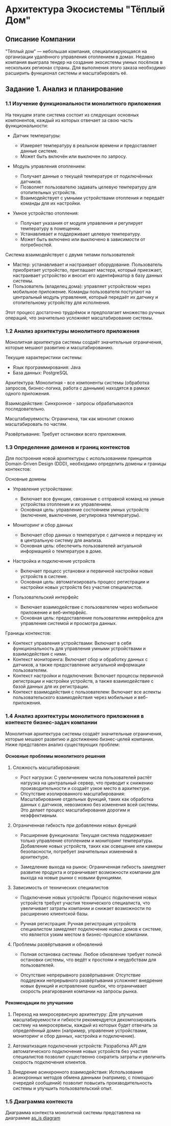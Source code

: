 # Архитектура Экосистемы "Тёплый Дом"
## Описание Компании
"Тёплый дом" — небольшая компания, специализирующаяся на организации удалённого управления отоплением в домах. Недавно компания выиграла тендер на создание экосистемы умных посёлков в нескольких регионах страны. Для выполнения этого заказа необходимо расширить функционал системы и масштабировать её.

## Задание 1. Анализ и планирование

### 1.1 Изучение функциональности монолитного приложения

На текущем этапе система состоит из следующих основных компонентов, каждый из которых отвечает за свою часть функциональности:

* Датчик температуры:
  - Измеряет температуру в реальном времени и предоставляет данные системе.
  - Может быть включён или выключен по запросу.
    
* Модуль управления отоплением:
  - Получает данные о текущей температуре от подключённых датчиков.
  - Позволяет пользователю задавать целевую температуру для отопительных устройств.
  - Взаимодействует с умными устройствами отопления и передаёт команды для их настройки. 
* Умное устройство отопления:
  - Получает указания от модуля управления и регулирует температуру в помещении.
  - Устанавливает и поддерживает целевую температуру.
  - Может быть включено или выключено в зависимости от потребностей.

Система взаимодействует с двумя типами пользователей:
 - Мастер: устанавливает и настраивает оборудование. 
    Пользователь приобретает устройство, приглашает мастера, который приезжает, настраивает устройство и вносит его идентификатор в базу данных системы.
 - Пользователь (владелец дома): управляет устройством через мобильное приложение. Команды пользователя поступают на центральный модуль управления, который передаёт их датчику и отопительному устройству для исполнения.

Этот процесс достаточно трудоёмок и предполагает множество ручных операций, что значительно усложняет масштабирование системы.


### 1.2 Анализ архитектуры монолитного приложения

Монолитная архитектура системы создаёт значительные ограничения, которые мешают развитию и масштабированию.

Текущие характеристики системы:

- Язык программирования: Java
- База данных: PostgreSQL

Архитектура: Монолитная - все компоненты системы (обработка запросов, бизнес-логика, работа с данными) находятся в рамках одного приложения.

Взаимодействие: Синхронное - запросы обрабатываются последовательно.

Масштабируемость: Ограничена, так как монолит сложно масштабировать по частям.

Развёртывание: Требует остановки всего приложения.


### 1.3 Определение доменов и границ контекстов

Для построения новой архитектуры с использованием принципов Domain-Driven Design (DDD), необходимо определить домены и границы контекстов:

Основные домены
- Управление устройствами:
  * Включает все функции, связанные с отправкой команд на умные устройства отопления и их управлением.
  * Основная цель: управление состоянием умных устройств (включение, выключение, регулировка температуры).

- Мониторинг и сбор данных
  * Включает сбор данных о температуре с датчиков и передачу их в центральную систему для анализа.
  * Основная цель: обеспечить пользователей актуальной информацией о температуре в доме.

- Настройка и подключение устройств
  * Включает процесс установки и первичной настройки новых устройств в системе.
  * Основная цель: автоматизировать процесс регистрации и настройки новых устройств без участия специалистов.

- Пользовательский интерфейс
  * Включает взаимодействие с пользователем через мобильное приложение и веб-интерфейс.
  * Основная цель: предоставление пользователям интерфейса для управления системой и просмотра данных.

Границы контекстов: 

- Контекст управления устройствами: Включает в себя функциональность для управления умными устройствами и взаимодействия с ними.
- Контекст мониторинга: Включает сбор и обработку данных с датчиков, а также предоставление актуальной информации пользователям.
- Контекст настройки и подключения: Включает процессы первичной регистрации и настройки устройств, а также взаимодействие с базой данных для их регистрации.
- Контекст взаимодействия с пользователем: Включает все аспекты пользовательского взаимодействия через мобильные и веб-приложения.


### 1.4 Анализ архитектуры монолитного приложения в контексте бизнес-задач компании

Монолитная архитектура системы создаёт значительные ограничения, которые мешают развитию и достижению бизнес-целей компании. Ниже представлен анализ существующих проблем:

#### Основные проблемы монолитного решения

1. Сложность масштабирования: 

    - Рост нагрузки: С увеличением числа пользователей растёт нагрузка на центральный сервер, что приводит к снижению производительности и создаёт узкое место в архитектуре.
    - Отсутствие изолированного масштабирования: Масштабирование отдельных функций, таких как обработка данных с датчиков, невозможно без изменения всей системы. Это делает процесс масштабирования дорогим и неэффективным.

2. Ограниченная гибкость при добавлении новых функций

    - Расширение функционала: Текущая система поддерживает только управление отоплением и мониторинг температуры. Добавление новых устройств, таких как освещение или камеры безопасности, потребует значительных изменений в архитектуре.
    
    - Замедление выхода на рынок: Ограниченная гибкость замедляет развитие продукта и ограничивает возможности компании для выхода на новые рынки с новыми функциями.

3. Зависимость от технических специалистов

    - Подключение новых устройств: Процесс подключения новых устройств требует участия технического специалиста, что увеличивает затраты компании и снижает возможности по расширению клиентской базы.
    
    - Ручная регистрация: Ручная регистрация устройств специалистом замедляет подключение новых домов к системе, что является узким местом в бизнес-процессе компании.

4. Проблемы развёртывания и обновлений

    - Полная остановка системы: Любое обновление требует полной остановки системы, что ведёт к простоям и неудобствам для пользователей.
    
    - Отсутствие непрерывного развёртывания: Отсутствие поддержки непрерывного развёртывания усложняет внедрение новых функций и исправление ошибок, что ограничивает скорость реагирования компании на запросы рынка.

#### Рекомендации по улучшению

1. Переход на микросервисную архитектуру: Для улучшения масштабируемости и гибкости рекомендуется декомпозировать систему на микросервисы, каждый из которых будет отвечать за определённый домен (например, управление устройствами, мониторинг и сбор данных, настройка и подключение).

1. Автоматизация подключения устройств: Разработка API для автоматического подключения новых устройств без участия специалистов позволит существенно сократить затраты и увеличить скорость подключения клиентов.

1. Внедрение асинхронного взаимодействия: Использование асинхронных методов обмена данными (например, с помощью очередей сообщений) позволит повысить производительность системы и улучшить пользовательский опыт.

### 1.5 Диаграмма контекста
Диаграмма контекста монолитной системы представлена на диаграмме [as_is diagram](diagrams/context/as_is.puml)
